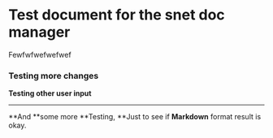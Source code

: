 # Test document for the snet doc manager





Fewfwfwefwefwef



### Testing more changes



**Testing other user input**

****

**And **some more **Testing, **Just to see if **Markdown** format result is okay.


